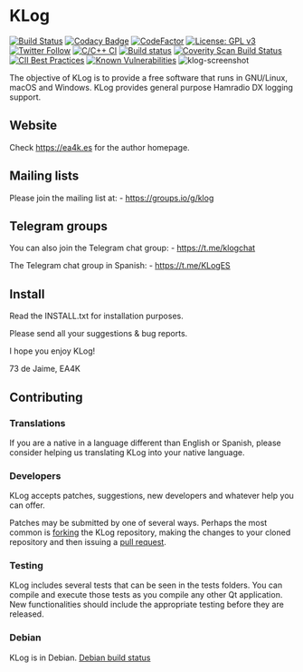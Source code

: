 # KLog
[![Build Status](https://app.travis-ci.com/ea4k/klog.svg?branch=master)](https://travis-ci.com/github/ea4k/klog)
[![Codacy Badge](https://app.codacy.com/project/badge/Grade/127fac70ffe649438bd323caa61f7153)](https://www.codacy.com/gh/ea4k/klog/dashboard?utm_source=github.com&amp;utm_medium=referral&amp;utm_content=ea4k/klog&amp;utm_campaign=Badge_Grade)
[![CodeFactor](https://www.codefactor.io/repository/github/ea4k/klog/badge)](https://www.codefactor.io/repository/github/ea4k/klog)
[![License: GPL v3](https://img.shields.io/badge/License-GPLv3-blue.svg)](https://www.gnu.org/licenses/gpl-3.0)
<a href="https://twitter.com/_ea4k"><img src="https://img.shields.io/twitter/follow/_ea4k.svg?style=social&label=Follow" alt="Twitter Follow"/></a>
[![C/C++ CI](https://github.com/ea4k/klog/actions/workflows/c-cpp.yml/badge.svg)](https://github.com/ea4k/klog/actions/workflows/c-cpp.yml)
[![Build status](https://ci.appveyor.com/api/projects/status/4hfa3npj88v2reqs/branch/master?svg=true)](https://ci.appveyor.com/project/ea4k/klog/branch/master)
[![Coverity Scan Build Status](https://scan.coverity.com/projects/23857/badge.svg)](https://scan.coverity.com/projects/ea4k-klog)
[![CII Best Practices](https://bestpractices.coreinfrastructure.org/projects/5879/badge)](https://bestpractices.coreinfrastructure.org/projects/5879)
[![Known Vulnerabilities](https://snyk.io/test/github/ea4k/klog/badge.svg)](https://snyk.io/test/github/ea4k/klog)
![klog-screenshot](https://user-images.githubusercontent.com/29511627/103910279-f1009b80-5104-11eb-9b30-83e436528c56.png)


The objective of KLog is to provide a free software that runs in GNU/Linux, macOS and Windows.
KLog provides general purpose Hamradio DX logging support.


## Website
Check https://ea4k.es for the author homepage.

## Mailing lists

Please join the mailing list at:
    - <https://groups.io/g/klog>

## Telegram groups

You can also join the Telegram chat group:
    - <https://t.me/klogchat>

The Telegram chat group in Spanish:
    - <https://t.me/KLogES>

## Install
Read the INSTALL.txt for installation purposes.

Please send all your suggestions & bug reports.

I hope you enjoy KLog!

73 de Jaime, EA4K

## Contributing

### Translations

If you are a native in a language different than English or Spanish, please consider helping us translating KLog into your native language.

### Developers
KLog accepts patches, suggestions, new developers and whatever help you can offer.

Patches may be submitted by one of several ways. Perhaps the most common is [forking](https://help.github.com/search/?utf8=%E2%9C%93&q=forking) the KLog repository, making the changes to your cloned repository and then issuing a [pull request](https://help.github.com/search/?utf8=%E2%9C%93&q=pull+request).

### Testing
KLog includes several tests that can be seen in the tests folders.
You can compile and execute those tests as you compile any other Qt application.
New functionalities should include the appropriate testing before they are released.

### Debian
KLog is in Debian.
[Debian build status](https://buildd.debian.org/status/package.php?p=klog)

